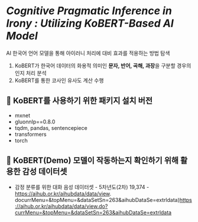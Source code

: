 # *Cognitive Pragmatic Inference in Irony : Utilizing KoBERT-Based AI Model*
AI 한국어 언어 모델을 통해 아이러니 처리에 대비 효과를 적용하는 방법 탐색

1) KoBERT가 한국어 데이터의 화용적 의미인 **문자, 반어, 곡해, 과장**을 구분할 경우의 인지 처리 분석
2) KoBERT를 통한 코사인 유사도 계산 수행

## 📌 KoBERT를 사용하기 위한 패키지 설치 버전
* mxnet
* gluonnlp==0.8.0
* tqdm, pandas, sentencepiece
* transformers
* torch

## 📌 KoBERT(Demo) 모델이 작동하는지 확인하기 위해 활용한 감성 데이터셋 
* 감정 분류를 위한 대화 음성 데이터셋 - 5차년도(2차) 19,374
-https://aihub.or.kr/aihubdata/data/view. docurrMenu=&topMenu=&dataSetSn=263&aihubDataSe=extrldata)https://aihub.or.kr/aihubdata/data/view.do?currMenu=&topMenu=&dataSetSn=263&aihubDataSe=extrldata
